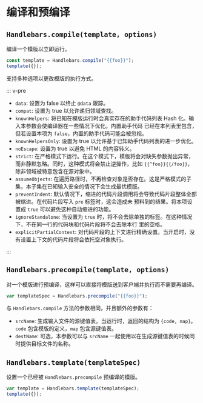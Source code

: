 # 编译和预编译

## `Handlebars.compile(template, options)`

编译一个模版以立即运行。

```js
const template = Handlebars.compile("{{foo}}");
template({});
```

支持多种选项以更改模版的执行方式。

::: v-pre

- `data`: 设置为 false 以终止 `@data` 跟踪。
- `compat`: 设置为 true 以允许递归领域查找。
- `knownHelpers`: 将已知在模版运行时会真实存在的助手代码列表 Hash 化。输入本参数会使编译器在一些情况下优化。内置助手代码
  已经在本列表里包含，但若设置本项为 `false`，内置的助手代码可能会被忽视。
- `knownHelpersOnly`: 设置为 true 以允许基于已知助手代码列表的进一步优化。
- `noEscape`: 设置为 true 以避免 HTML 的内容转义。
- `strict`: 在严格模式下运行。在这个模式下，模版将会对缺失参数抛出异常，而非静默忽略。同时，这种模式将会禁止逆操作，比如
  `{{^foo}}{{/foo}}`，除非领域被特意包含在源对象中。
- `assumeObjects`: 在遍历路径时，不再检查对象是否存在。这是严格模式的子集，本子集在已知输入安全的情况下会生成最优模版。
- `preventIndent`: 默认情况下，缩进的代码片段调用将会导致代码片段整体全部被缩进。在代码片段写入 `pre` 标签时，这会造成未
  预料到的结果。将本项设置成 `true` 可以避免这种自动缩进的功能。
- `ignoreStandalone`: 当设置为 `true` 时，将不会去除单独的标签。在这种情况下，不在同一行的代码块和代码片段将不会去除本行
  里的空格。
- `explicitPartialContext`: 对代码片段的上下文进行精确设置。当开启时，没有设置上下文的代码片段将会依托空对象执行。

:::

## `Handlebars.precompile(template, options)`

对一个模版进行预编译，这样可以直接将模版送到客户端并执行而不需要再编译。

```js
var templateSpec = Handlebars.precompile("{{foo}}");
```

与 `Handlebars.compile` 方法的参数相同，并且额外的参数有：

- `srcName`: 生成输入文件的源键值表。当运行时，返回的结构为 `{code, map}`。 `code` 包含模版的定义，`map` 包含源键值表。
- `destName`: 可选，本参数可以与 `srcName` 一起使用以在生成源键值表的时候同时提供目标文件的名称。

## `Handlebars.template(templateSpec)`

设置一个已经被 `Handlebars.precompile` 预编译的模版。

```js
var template = Handlebars.template(templateSpec);
template({});
```
